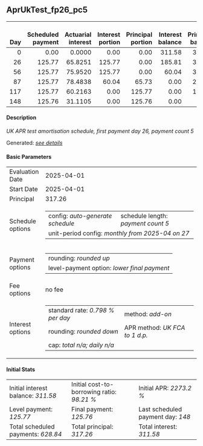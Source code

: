 <h2>AprUkTest_fp26_pc5</h2>
<table>
    <thead style="vertical-align: bottom;">
        <th style="text-align: right;">Day</th>
        <th style="text-align: right;">Scheduled payment</th>
        <th style="text-align: right;">Actuarial interest</th>
        <th style="text-align: right;">Interest portion</th>
        <th style="text-align: right;">Principal portion</th>
        <th style="text-align: right;">Interest balance</th>
        <th style="text-align: right;">Principal balance</th>
        <th style="text-align: right;">Total actuarial interest</th>
        <th style="text-align: right;">Total interest</th>
        <th style="text-align: right;">Total principal</th>
    </thead>
    <tr style="text-align: right;">
        <td class="ci00">0</td>
        <td class="ci01" style="white-space: nowrap;">0.00</td>
        <td class="ci02">0.0000</td>
        <td class="ci03">0.00</td>
        <td class="ci04">0.00</td>
        <td class="ci05">311.58</td>
        <td class="ci06">317.26</td>
        <td class="ci07">0.0000</td>
        <td class="ci08">0.00</td>
        <td class="ci09">0.00</td>
    </tr>
    <tr style="text-align: right;">
        <td class="ci00">26</td>
        <td class="ci01" style="white-space: nowrap;">125.77</td>
        <td class="ci02">65.8251</td>
        <td class="ci03">125.77</td>
        <td class="ci04">0.00</td>
        <td class="ci05">185.81</td>
        <td class="ci06">317.26</td>
        <td class="ci07">65.8251</td>
        <td class="ci08">125.77</td>
        <td class="ci09">0.00</td>
    </tr>
    <tr style="text-align: right;">
        <td class="ci00">56</td>
        <td class="ci01" style="white-space: nowrap;">125.77</td>
        <td class="ci02">75.9520</td>
        <td class="ci03">125.77</td>
        <td class="ci04">0.00</td>
        <td class="ci05">60.04</td>
        <td class="ci06">317.26</td>
        <td class="ci07">141.7771</td>
        <td class="ci08">251.54</td>
        <td class="ci09">0.00</td>
    </tr>
    <tr style="text-align: right;">
        <td class="ci00">87</td>
        <td class="ci01" style="white-space: nowrap;">125.77</td>
        <td class="ci02">78.4838</td>
        <td class="ci03">60.04</td>
        <td class="ci04">65.73</td>
        <td class="ci05">0.00</td>
        <td class="ci06">251.53</td>
        <td class="ci07">220.2609</td>
        <td class="ci08">311.58</td>
        <td class="ci09">65.73</td>
    </tr>
    <tr style="text-align: right;">
        <td class="ci00">117</td>
        <td class="ci01" style="white-space: nowrap;">125.77</td>
        <td class="ci02">60.2163</td>
        <td class="ci03">0.00</td>
        <td class="ci04">125.77</td>
        <td class="ci05">0.00</td>
        <td class="ci06">125.76</td>
        <td class="ci07">280.4772</td>
        <td class="ci08">311.58</td>
        <td class="ci09">191.50</td>
    </tr>
    <tr style="text-align: right;">
        <td class="ci00">148</td>
        <td class="ci01" style="white-space: nowrap;">125.76</td>
        <td class="ci02">31.1105</td>
        <td class="ci03">0.00</td>
        <td class="ci04">125.76</td>
        <td class="ci05">0.00</td>
        <td class="ci06">0.00</td>
        <td class="ci07">311.5877</td>
        <td class="ci08">311.58</td>
        <td class="ci09">317.26</td>
    </tr>
</table>
<h4>Description</h4>
<p><i>UK APR test amortisation schedule, first payment day 26, payment count 5</i></p>
<p>Generated: <i><a href="../GeneratedDate.html">see details</a></i></p>
<h4>Basic Parameters</h4>
<table>
    <tr>
        <td>Evaluation Date</td>
        <td>2025-04-01</td>
    </tr>
    <tr>
        <td>Start Date</td>
        <td>2025-04-01</td>
    </tr>
    <tr>
        <td>Principal</td>
        <td>317.26</td>
    </tr>
    <tr>
        <td>Schedule options</td>
        <td>
            <table>
                <tr>
                    <td>config: <i>auto-generate schedule</i></td>
                    <td>schedule length: <i><i>payment count</i> 5</i></td>
                </tr>
                <tr>
                    <td colspan="2" style="white-space: nowrap;">unit-period config: <i>monthly from 2025-04 on 27</i></td>
                </tr>
            </table>
        </td>
    </tr>
    <tr>
        <td>Payment options</td>
        <td>
            <table>
                <tr>
                    <td>rounding: <i>rounded up</i></td>
                </tr>
                <tr>
                    <td>level-payment option: <i>lower&nbsp;final&nbsp;payment</i></td>
                </tr>
            </table>
        </td>
    </tr>
    <tr>
        <td>Fee options</td>
        <td>no fee
        </td>
    </tr>
    <tr>
        <td>Interest options</td>
        <td>
            <table>
                <tr>
                    <td>standard rate: <i>0.798 % per day</i></td>
                    <td>method: <i>add-on</i></td>
                </tr>
                <tr>
                    <td>rounding: <i>rounded down</i></td>
                    <td>APR method: <i>UK FCA to 1 d.p.</i></td>
                </tr>
                <tr>
                    <td colspan="2">cap: <i>total <i>n/a</i>; daily <i>n/a</i></td>
                </tr>
            </table>
        </td>
    </tr>
</table>
<h4>Initial Stats</h4>
<table>
    <tr>
        <td>Initial interest balance: <i>311.58</i></td>
        <td>Initial cost-to-borrowing ratio: <i>98.21 %</i></td>
        <td>Initial APR: <i>2273.2 %</i></td>
    </tr>
    <tr>
        <td>Level payment: <i>125.77</i></td>
        <td>Final payment: <i>125.76</i></td>
        <td>Last scheduled payment day: <i>148</i></td>
    </tr>
    <tr>
        <td>Total scheduled payments: <i>628.84</i></td>
        <td>Total principal: <i>317.26</i></td>
        <td>Total interest: <i>311.58</i></td>
    </tr>
</table>